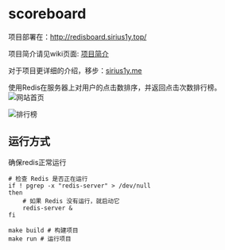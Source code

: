# scoreboard
项目部署在：http://redisboard.sirius1y.top/

项目简介请见wiki页面: [项目简介](https://github.com/sirius2alpha/scoreboard/wiki)

对于项目更详细的介绍，移步：[sirius1y.me](https://sirius1y.me/posts/notes/dev/dev-%E7%82%B9%E5%87%BB%E6%8E%92%E8%A1%8C%E6%A6%9C/)

使用Redis在服务器上对用户的点击数排序，并返回点击次数排行榜。
![网站首页](https://s2.loli.net/2024/01/21/cntLqdiyb9I3aer.png)

![排行榜](https://s2.loli.net/2024/01/21/CUjLTrbN9KPZ4xo.png)


## 运行方式

确保redis正常运行
``` shell
# 检查 Redis 是否正在运行
if ! pgrep -x "redis-server" > /dev/null
then
    # 如果 Redis 没有运行，就启动它
    redis-server &
fi
```

``` shell
make build # 构建项目
make run # 运行项目
```